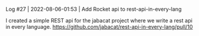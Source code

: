 Log #27 | 2022-08-06-01:53 | Add Rocket api to rest-api-in-every-lang

I created a simple REST api for the jabacat project where we write a rest api in every language.
https://github.com/jabacat/rest-api-in-every-lang/pull/10
